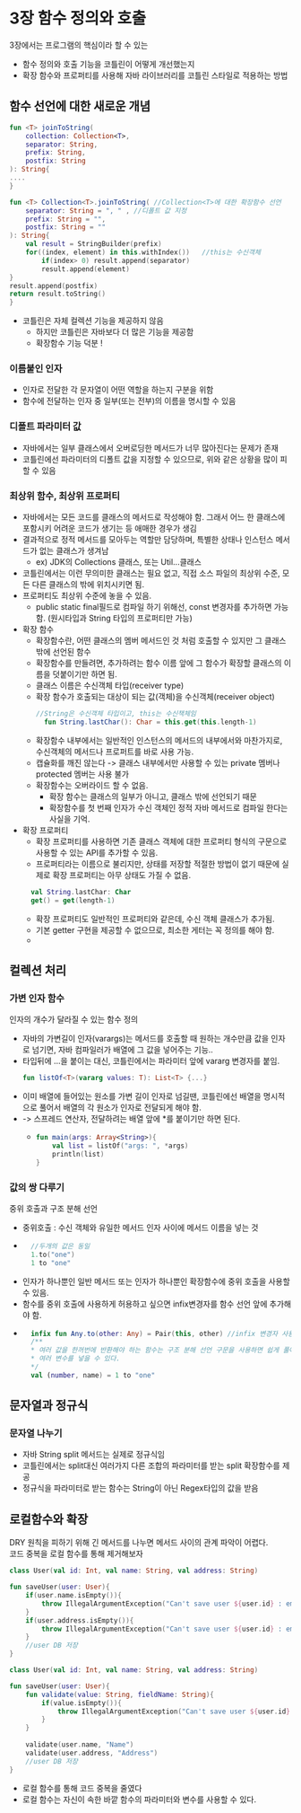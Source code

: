 # 3장 함수 정의와 호출 

3장에서는 프로그램의 핵심이라 할 수 있는
- 함수 정의와 호출 기능을 코틀린이 어떻게 개선했는지
- 확장 함수와 프로퍼티를 사용해 자바 라이브러리를 코틀린 스타일로 적용하는 방법

## 함수 선언에 대한 새로운 개념
``` kotlin
fun <T> joinToString(
	collection: Collection<T>,
	separator: String,
	prefix: String,
	postfix: String
): String{
....
}
```

``` kotlin
fun <T> Collection<T>.joinToString( //Collection<T>에 대한 확장함수 선언
	separator: String = ", " , //디폴트 값 지정
	prefix: String = "",
	postfix: String = ""
): String{
    val result = StringBuilder(prefix)
    for((index, element) in this.withIndex())   //this는 수신객체
        if(index> 0) result.append(separator)
        result.append(element)
}
result.append(postfix)
return result.toString()
}
```

- 코틀린은 자체 컬렉션 기능을 제공하지 않음
  - 하지만 코틀린은 자바보다 더 많은 기능을 제공함
  - 확장함수 기능 덕분 !
### 이름붙인 인자
  - 인자로 전달한 각 문자열이 어떤 역할을 하는지 구분을 위함
  - 함수에 전달하는 인자 중 일부(또는 전부)의 이름을 명시할 수 있음
### 디폴트 파라미터 값
  - 자바에서는 일부 클래스에서 오버로딩한 메서드가 너무 많아진다는 문제가 존재
  - 코틀린에선 파라미터의 디폴트 값을 지정할 수 있으므로, 위와 같은 상황을 많이 피할 수 있음
### 최상위 함수, 최상위 프로퍼티 
  - 자바에서는 모든 코드를 클래스의 메서드로 작성해야 함. 그래서 어느 한 클래스에 포함시키 어려운 코드가 생기는 등 애매한 경우가 생김
  - 결과적으로 정적 메서드를 모아두는 역할만 담당하며, 특별한 상태나 인스턴스 메서드가 없는 클래스가 생겨남
    - ex) JDK의 Collections 클래스, 또는 Util...클래스
  - 코틀린에서는 이런 무의미한 클래스는 필요 없고, 직접 소스 파일의 최상위 수준, 모든 다른 클래스의 밖에 위치시키면 됨.
  - 프로퍼티도 최상위 수준에 놓을 수 있음.
    - public static final필드로 컴파일 하기 위해선, const 변경자를 추가하면 가능함. (원시타입과 String 타입의 프로퍼티만 가능)
  - 확장 함수 
    - 확장함수란, 어떤 클래스의 멤버 메서드인 것 처럼 호출할 수 있지만 그 클래스 밖에 선언된 함수
    - 확장함수를 만들려면, 추가하려는 함수 이름 앞에 그 함수가 확장할 클래스의 이름을 덧붙이기만 하면 됨.
    - 클래스 이름은 수신객체 타입(receiver type)
    - 확장 함수가 호출되는 대상이 되는 값(객체)을 수신객체(receiver object)
      ```kotlin
      //String은 수신객체 타입이고, this는 수신책체임
        fun String.lastChar(): Char = this.get(this.length-1)
      ```
    - 확장함수 내부에서는 일반적인 인스턴스의 메서드의 내부에서와 마찬가지로, 수신객체의 메서드나 프로퍼트를 바로 사용 가능. 
    - 캡슐화를 깨진 않는다 -> 클래스 내부에서만 사용할 수 있는 private 멤버나 protected 멤버는 사용 불가
    - 확장함수는 오버라이드 할 수 없음.
      - 확장 함수는 클래스의 일부가 아니고, 클래스 밖에 선언되기 때문
      - 확장함수를 첫 번째 인자가 수신 객체인 정적 자바 메서드로 컴파일 한다는 사실을 기억.
  - 확장 프로퍼티
    - 확장 프로퍼티를 사용하면 기존 클래스 객체에 대한 프로퍼티 형식의 구문으로 사용할 수 있는 API를 추가할 수 있음.
    - 프로퍼티라는 이름으로 불리지만, 상태를 저장할 적절한 방법이 없기 때문에 실제로 확장 프로퍼티는 아무 상태도 가질 수 없음. 
    ```kotlin
      val String.lastChar: Char
      get() = get(length-1)
    ```
    - 확장 프로퍼티도 일반적인 프로퍼티와 같은데, 수신 객체 클래스가 추가됨.
    - 기본 getter 구현을 제공할 수 없으므로, 최소한 게터는 꼭 정의를 해야 함.
    - 


## 컬렉션 처리

### 가변 인자 함수
인자의 개수가 달라질 수 있는 함수 정의

- 자바의 가변길이 인자(varargs)는 메서드를 호출할 때 원하는 개수만큼 값을 인자로 넘기면, 자바 컴파일러가 배열에 그 값을 넣어주는 기능..
- 타입뒤에 ...을 붙이는 대신, 코틀린에서는 파라미터 앞에 vararg 변경자를 붙임.
    ``` kotlin
    fun listOf<T>(vararg values: T): List<T> {...}
    ```
- 이미 배열에 들어있는 원소를 가변 길이 인자로 넘길땐, 코틀린에선 배열을 명시적으로 풀어서 배열의 각 원소가 인자로 전달되게 해야 함. 
- -> 스프레드 연산자, 전달하려는 배열 앞에 *를 붙이기만 하면 된다.
  - ```kotlin
    fun main(args: Array<String>){
        val list = listOf("args: ", *args)
        println(list)
    }
    ```
    
### 값의 쌍 다루기 
중위 호출과 구조 분해 선언

- 중위호출 : 수신 객체와 유일한 메서드 인자 사이에 메서드 이름을 넣는 것
- ```kotlin
    //두개의 값은 동일 
    1.to("one")
    1 to "one"
  ```
- 인자가 하나뿐인 일반 메서드 또는 인자가 하나뿐인 확장함수에 중위 호출을 사용할 수 있음.
- 함수를 중위 호출에 사용하게 허용하고 싶으면 infix변경자를 함수 선언 앞에 추가해야 함. 
- ```kotlin
    infix fun Any.to(other: Any) = Pair(this, other) //infix 변경자 사용
    /**
    * 여러 값을 한꺼번에 반환해야 하는 함수는 구조 분해 선언 구문을 사용하면 쉽게 풀어서
    * 여러 변수를 넣을 수 있다.
    */ 
    val (number, name) = 1 to "one" 
  ```
  
## 문자열과 정규식

### 문자열 나누기
- 자바 String split 메서드는 실제로 정규식임  
- 코틀린에서는 split대신 여러가지 다른 조합의 파라미터를 받는 split 확장함수를 제공
- 정규식을 파라미터로 받는 함수는 String이 아닌 Regex타입의 값을 받음


## 로컬함수와 확장

DRY 원칙을 피하기 위해 긴 메서드를 나누면 메서드 사이의 관계 파악이 어렵다.  
코드 중복을 로컬 함수를 통해 제거해보자

```kotlin
class User(val id: Int, val name: String, val address: String)

fun saveUser(user: User){
    if(user.name.isEmpty()){
        throw IllegalArgumentException("Can't save user ${user.id} : empty Name")
    }
    if(user.address.isEmpty()){
        throw IllegalArgumentException("Can't save user ${user.id} : empty Address")
    }
    //user DB 저장 
}
```

```kotlin
class User(val id: Int, val name: String, val address: String)

fun saveUser(user: User){
    fun validate(value: String, fieldName: String){
        if(value.isEmpty()){
            throw IllegalArgumentException("Can't save user ${user.id} : empty $fieldName")
        }    
    }
    
    validate(user.name, "Name")
    validate(user.address, "Address")
    //user DB 저장 
}
```

- 로컬 함수를 통해 코드 중복을 줄였다
- 로컬 함수는 자신이 속한 바깥 함수의 파라미터와 변수를 사용할 수 있다. 
